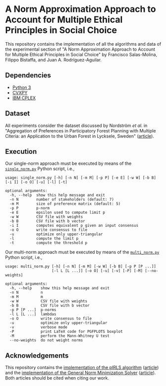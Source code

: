 A Norm Approximation Approach to Account for Multiple Ethical Principles in Social Choice
===================
This repository contains the implementation of all the algorithms and data of the experimental section of
"A Norm Approximation Approach to Account for Multiple Ethical Principles in Social Choice"
by Francisco Salas-Molina, Filippo Bistaffa, and Juan A. Rodríguez-Aguilar.

Dependencies
----------
 - [Python 3](https://www.python.org/downloads/)
 - [CVXPY](https://www.cvxpy.org/)
 - [IBM CPLEX](https://www.ibm.com/products/ilog-cplex-optimization-studio)

Dataset
----------
All experiments consider the dataset discussed by Nordström *et al.* in "Aggregation of Preferences in Participatory Forest Planning with Multiple Citeria: an Application to the Urban Forest in Lycksele, Sweden"
([article](https://doi.org/10.1139/X09-107)).

Execution
----------
Our single-norm approach must be executed by means of the [`single_norm.py`](single_norm.py) Python script, i.e.,
```
usage: single_norm.py [-h] [-n N] [-m M] [-p P] [-e E] [-w W] [-b B] [-i I] [-o O] [-u] [-l] [-t]

optional arguments:
  -h, --help  show this help message and exit
  -n N        number of stakeholders (default: 7)
  -m M        size of preference matrix (default: 5)
  -p P        p-norm
  -e E        epsilon used to compute limit p
  -w W        CSV file with weights
  -b B        CSV file with b vector
  -i I        computes equivalent p given an input consensus
  -o O        write consensus to file
  -u          optimize only upper-triangular
  -l          compute the limit p
  -t          compute the threshold p
```
Our multi-norm approach must be executed by means of the [`multi_norm.py`](multi_norm.py) Python script, i.e.,
```
usage: multi_norm.py [-h] [-n N] [-m M] [-w W] [-b B] [-p P [P ...]]
                     [-l L [L ...]] [-o O] [-u] [-v] [-P] [-M] [--no-weights]

optional arguments:
  -h, --help    show this help message and exit
  -n N          n
  -m M          m
  -w W          CSV file with weights
  -b B          CSV file with b vector
  -p P [P ...]  p-norms
  -l L [L ...]  lambdas
  -o O          write consensus to file
  -u            optimize only upper-triangular
  -v            verbose mode
  -P            print LaTeX code for PGFPLOTS boxplot
  -M            perform the Mann-Whitney U test
  --no-weights  do not weight norms
```

Acknowledgements
----------
This repository contains the [implementation of the pIRLS algorithm](https://github.com/fast-algos/pIRLS) ([article](https://papers.nips.cc/paper/2019/hash/46c7cb50b373877fb2f8d5c4517bb969-Abstract.html)) and the [implementation of the General Norm Minimization Solver](https://github.com/yasumat/NormMinimization) ([article](http://www-infobiz.ist.osaka-u.ac.jp/wp-content/uploads/paper/pdf/e-heritage_ACCV2016_FGNA.pdf)). Both articles should be cited when citing our work.
